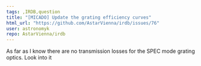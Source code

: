 ```yaml
---
tags: ,IRDB,question
title: "[MICADO] Update the grating efficiency curves"
html_url: "https://github.com/AstarVienna/irdb/issues/76"
user: astronomyk
repo: AstarVienna/irdb
---
```


As far as I know there are no transmission losses for the SPEC mode grating optics.
Look into it